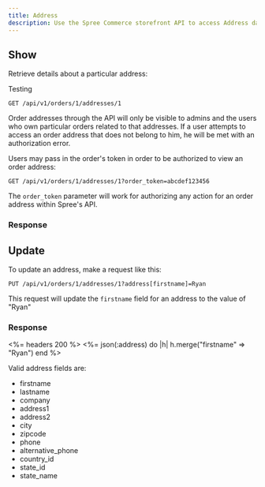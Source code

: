 ```yaml
---
title: Address
description: Use the Spree Commerce storefront API to access Address data.
---
```


## Show

Retrieve details about a particular address:

<json-error>Testing</json-error>

```text
GET /api/v1/orders/1/addresses/1
```

Order addresses through the API will only be visible to admins and the users who own particular orders related to that addresses.
If a user attempts to access an order address that does not belong to him, he
will be met with an authorization error.

Users may pass in the order's token in order to be authorized to view an order address:

```text
GET /api/v1/orders/1/addresses/1?order_token=abcdef123456
```

The `order_token` parameter will work for authorizing any action for an order address within Spree's API.

### Response

<status code="200"></status>
<json sample="address"></json>

## Update

To update an address, make a request like this:

```text
PUT /api/v1/orders/1/addresses/1?address[firstname]=Ryan
```

This request will update the `firstname` field for an address to the value of \"Ryan\"

### Response

<%= headers 200 %>
<%= json(:address) do |h|
  h.merge("firstname" => "Ryan")
end %>

Valid address fields are:

* firstname
* lastname
* company
* address1
* address2
* city
* zipcode
* phone
* alternative_phone
* country_id
* state_id
* state_name
